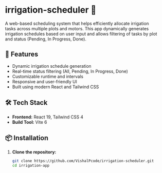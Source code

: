 # irrigation-scheduler 🌱

A web-based scheduling system that helps efficiently allocate irrigation tasks across multiple plots and motors. This app dynamically generates irrigation schedules based on user input and allows filtering of tasks by plot and status (Pending, In Progress, Done).

## 🚀 Features

- Dynamic irrigation schedule generation
- Real-time status filtering (All, Pending, In Progress, Done)
- Customizable runtime and intervals
- Responsive and user-friendly UI
- Built using modern React and Tailwind CSS

## 🛠️ Tech Stack

- **Frontend:** React 19, Tailwind CSS 4
- **Build Tool:** Vite 6

## 📦 Installation

1. **Clone the repository:**

   ```bash
   git clone https://github.com/VishalPcode/irrigation-scheduler.git
   cd irrigation-app
   ```

